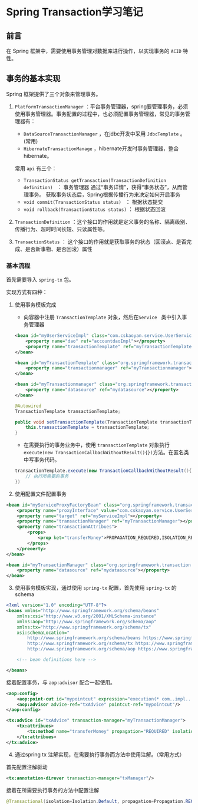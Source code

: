 # Spring Transaction学习笔记


## 前言

在 Spring 框架中，需要使用事务管理对数据库进行操作，以实现事务的 `ACID` 特性。

## 事务的基本实现

Spring 框架提供了三个对象来管理事务。

1. `PlatformTransactionManager` ：平台事务管理器，spring要管理事务，必须使用事务管理器。事务配置的过程中，也必须配置事务管理器，常见的事务管理器有：

   - `DataSourceTransactionManager` ，在jdbc开发中采用 `JdbcTemplate` 。(常用)
   - `HibernateTransactionManage` ，hibernate开发时事务管理器，整合hibernate。

   常用 `api` 有三个：

   - `TransactionStatus getTransaction(TransactionDefinition definition) ` ： 事务管理器 通过“事务详情”，获得“事务状态”，从而管理事务。 获取事务状态后，Spring根据传播行为来决定如何开启事务
   - `void commit(TransactionStatus status) ` ： 根据状态提交
   - `void rollback(TransactionStatus status)` ： 根据状态回滚

2. `TransactionDefinition` ：这个接口的作用就是定义事务的名称、隔离级别、传播行为、超时时间长短、只读属性等。

3. `TransactionStatus` ： 这个接口的作用就是获取事务的状态（回滚点、是否完成、是否新事物、是否回滚）属性

### 基本流程

首先需要导入 `spring-tx` 包。

实现方式有四种：

1. 使用事务模板完成

   - 向容器中注册 `TransactionTemplate` 对象，然后在`Service ` 类中引入事务管理器

   ```xml
   <bean id="myUserServiceImpl" class="com.cskaoyan.service.UserServiceImpl">
       <property name="dao" ref="accountdaoImpl"></property>
       <property name="transactionTemplate" ref="myTransactionTemplate"></property>
   </bean>
   
   <bean id="myTransactionTemplate" class="org.springframework.transaction.support.TransactionTemplate">
       <property name="transactionmanager" ref="myTransactionmanager"></property>
   </bean>
   
   <bean id="myTransactionmanager" class="org.springframework.transaction.support.TransactionManager">
       <property name="datasource" ref="mydatasource"></property>
   </bean>
   ```

   ```java
   @Autowired
   TransactionTemplate transactionTemplate;
   
   public void setTransactionTemplate(TransactionTemplate transactionTemplate){
       this.transactionTemplate = transactionTemplate;
   }
   ```

   - 在需要执行的事务业务中，使用 `transactionTemplate` 对象执行 `execute(new TransactionCallbackWithoutResult(){})`方法。在匿名类中写事务代码。

   ```java
   transactionTemplate.execute(new TransactionCallbackWithoutResult(){
       // 执行所需要的事务
   })
   ```

2. 使用配置文件配置事务

```xml
<bean id="myServiceProxyFactoryBean" class="org.springframework.transaction.interceptor.TransactionProxyFactoryBean">
    <property name="proxyInterface" value="com.cskaoyan.service.UserService"></property>
    <property name="target" ref="myServiceImpl"></property>
    <property name="transactionManager" ref="myTransactionManager"></property>
    <preoerty name="transactionAttribues">
        <props>
            <prop ket="transferMoney">PROPAGATION_REQUIRED,ISOLATION_REPEATABLE_READ</prop>
        </props>
    </preoerty>
</bean>

<bean id="myTransactionManager" class="org.springframework.transaction.support.TransactionManager">
    <property name="datasource" ref="mydatasource"></property>
</bean>
```

3. 使用事务模板实现，通过使用 `spring-tx` 配置，首先使用 `spring-tx` 的schema

```xml
<?xml version="1.0" encoding="UTF-8"?>
<beans xmlns="http://www.springframework.org/schema/beans"
    xmlns:xsi="http://www.w3.org/2001/XMLSchema-instance"
    xmlns:aop="http://www.springframework.org/schema/aop"
    xmlns:tx="http://www.springframework.org/schema/tx" 
    xsi:schemaLocation="
        http://www.springframework.org/schema/beans https://www.springframework.org/schema/beans/spring-beans.xsd
        http://www.springframework.org/schema/tx https://www.springframework.org/schema/tx/spring-tx.xsd 
        http://www.springframework.org/schema/aop https://www.springframework.org/schema/aop/spring-aop.xsd">

    <!-- bean definitions here -->

</beans>
```

接着配置事务，与 `aop:advisor` 配合一起使用。

```xml
<aop:config>
    <aop:point-cut id="mypointcut" expression="execution(* com..impl...*(..))"/>
    <aop:advisor advice-ref="txAdvice" pointcut-ref="mypointcut"/>
</aop:config>

<tx:advice id="txAdvice" transaction-manager="myTransactionManager">
    <tx:attribues>
        <tx:method name="transferMoney" propagation="REQUIRED" isolation="DEFAULT"/>
    </tx:attribues>
</tx:advice>
```

4. 通过spring tx 注解实现，在需要执行事务而方法中使用注解。（常用方式）

首先配置注解驱动

```xml
<tx:annotation-direver transaction-manager="txManager"/>
```

接着在所需要执行事务的方法中配置注解

```java
@Transactional(isolation=Isolation.Default, propagation=Propagation.REQUIRED)
```


